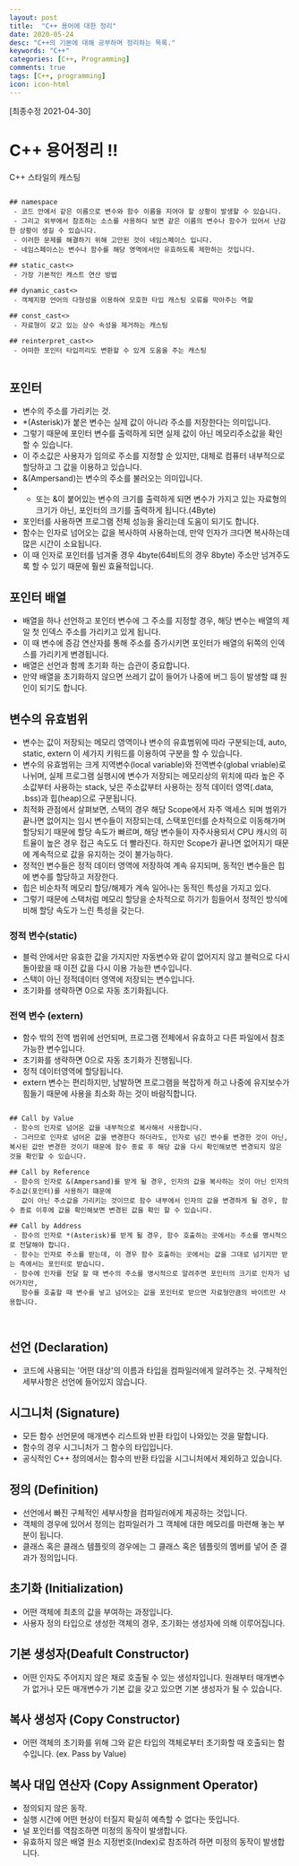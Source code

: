 ```yaml
---
layout: post
title:  "C++ 용어에 대한 정리"
date: 2020-05-24
desc: "C++의 기본에 대해 공부하며 정리하는 목록."
keywords: "C++"
categories: [C++, Programming]
comments: true
tags: [C++, programming]
icon: icon-html
---
```


[최종수정 2021-04-30]

# __C++ 용어정리 !!__
C++ 스타일의 캐스팅
```
  
## namespace
 - 코드 안에서 같은 이름으로 변수와 함수 이름을 지어야 할 상황이 발생할 수 있습니다.
 - 그리고 외부에서 참조하는 소스를 사용하다 보면 같은 이름의 변수나 함수가 있어서 난감한 상황이 생길 수 있습니다.
 - 이러한 문제를 해결하기 위해 고안된 것이 네임스페이스 입니다.
 - 네임스페이스는 변수나 함수를 해당 영역에서만 유효하도록 제한하는 것입니다.
  
## static_cast<>
 - 가장 기본적인 캐스트 연산 방법
  
## dynamic_cast<>
 - 객체지향 언어의 다형성을 이용하여 모호한 타입 캐스팅 오류를 막아주는 역할
  
## const_cast<>
 - 자료형이 갖고 있는 상수 속성을 제거하는 캐스팅
  
## reinterpret_cast<>
 - 어떠한 포인터 타입끼리도 변환할 수 있게 도움을 주는 캐스팅
  
```
  
## 포인터
 - 변수의 주소를 가리키는 것. 
 - *(Asterisk)가 붙은 변수는 실제 값이 아니라 주소를 저장한다는 의미입니다.
 - 그렇기 때문에 포인터 변수를 출력하게 되면 실제 값이 아닌 메모리주소값을 확인 할 수 있습니다.
 - 이 주소값은 사용자가 임의로 주소를 지정할 순 있지만, 대체로 컴퓨터 내부적으로 할당하고 그 값을 이용하고 있습니다.
 - &(Ampersand)는 변수의 주소를 불러오는 의미입니다.
 - * 또는 &이 붙어있는 변수의 크기를 출력하게 되면 변수가 가지고 있는 자료형의 크기가 아닌, 포인터의 크기를 출력하게 됩니다.(4Byte)
 - 포인터를 사용하면 프로그램 전체 성능을 올리는데 도움이 되기도 합니다.
 - 함수는 인자로 넘어오는 값을 복사하여 사용하는데, 만약 인자가 크다면 복사하는데 많은 시간이 소요됩니다.
 - 이 때 인자로 포인터를 넘겨줄 경우 4byte(64비트의 경우 8byte) 주소만 넘겨주도록 할 수 있기 때문에 훨씬 효율적입니다.
  
 ## 포인터 배열
  - 배열을 하나 선언하고 포인터 변수에 그 주소를 지정할 경우, 해당 변수는 배열의 제일 첫 인덱스 주소를 가리키고 있게 됩니다.
  - 이 때 변수에 증감 연산자를 통해 주소를 증가시키면 포인터가 배열의 뒤쪽의 인덱스를 가리키게 변경됩니다.
  - 배열은 선언과 함께 초기화 하는 습관이 중요합니다.
  - 만약 배열을 초기화하지 않으면 쓰레기 값이 들어가 나중에 버그 등이 발생할 떄 원인이 되기도 합니다.
  
## 변수의 유효범위
 - 변수는 값이 저장되는 메모리 영역이나 변수의 유효범위에 따라 구분되는데, auto, static, extern 이 세가지 키워드를 이용하여 구분을 할 수 있습니다.
 - 변수의 유효범위는 크게 지역변수(local variable)와 전역변수(global vriable)로 나뉘며, 실제 프로그램 실행시에 변수가 저장되는 메모리상의 위치에 따라
   높은 주소값부터 사용하는 stack, 낮은 주소값부터 사용하는 정적 데이터 영역(.data, .bss)과 힙(heap)으로 구분됩니다.
 - 최적화 관점에서 살펴보면, 스택의 경우 해당 Scope에서 자주 액세스 되며 범위가 끝나면 없어지는 임시 변수들이 저장되는데, 스택포인터를 순차적으로
   이동해가며 할당되기 때문에 할당 속도가 빠르며, 해당 변수들이 자주사용되서 CPU 캐시의 히트율이 높은 경우 접근 속도도 더 빨라진다. 하지만 Scope가 끝나면
   없어지기 때문에 계속적으로 값을 유지하는 것이 불가능하다. 
 - 정적인 변수들은 정적 데이터 영역에 저장하여 계속 유지되며, 동적인 변수들은 힙에 변수를 할당하고 저장한다. 
 - 힙은 비순차적 메모리 할당/해제가 계속 일어나는 동적인 특성을 가지고 있다.
 - 그렇기 때문에 스택처럼 메모리 할당을 순차적으로 하기가 힘들어서 정적인 방식에 비해 할당 속도가 느린 특성을 갖는다.
  
### 정적 변수(static)
 - 블럭 안에서만 유효한 값을 가지지만 자동변수와 같이 없어지지 않고 블럭으로 다시 돌아왔을 때 이전 값을 다시 이용 가능한 변수입니다.
 - 스택이 아닌 정적데이터 영역에 저장되는 변수입니다.
 - 초기화를 생략하면 0으로 자동 초기화됩니다.
  
### 전역 변수 (extern)
 - 함수 밖의 전역 범위에 선언되며, 프로그램 전체에서 유효하고 다른 파일에서 참조 가능한 변수입니다.
 - 초기화를 생략하면 0으로 자동 초기화가 진행됩니다.
 - 정적 데이터영역에 할당됩니다.
 - extern 변수는 편리하지만, 남발하면 프로그램을 복잡하게 하고 나중에 유지보수가 힘들기 때문에 사용을 최소화 하는 것이 바람직합니다.
  
```
  
## Call by Value
 - 함수의 인자로 넘어온 값을 내부적으로 복사해서 사용합니다.
 - 그러므로 인자로 넘어온 값을 변경한다 하더라도, 인자로 넘긴 변수를 변경한 것이 아닌, 복사된 값만 변경한 것이기 때문에 함수 종료 후 해당 값을 다시 확인해보면 변경되지 않은 것을 확인할 수 있습니다.
  
## Call by Reference
 - 함수의 인자로 &(Ampersand)를 받게 될 경우, 인자의 값을 복사하는 것이 아닌 인자의 주소값(포인터)를 사용하기 떄문에
   값이 아닌 주소값을 가리키는 것이므로 함수 내부에서 인자의 값을 변경하게 될 경우, 함수 종료 이후에 값을 확인해보면 변경된 값을 확인 할 수 있습니다.
  
## Call by Address
 - 함수의 인자로 *(Asterisk)를 받게 될 경우, 함수 호출하는 곳에서는 주소를 명시적으로 전달해야 합니다.
 - 함수는 인자로 주소를 받는데, 이 경우 함수 호출하는 곳에서는 값을 그대로 넘기지만 받는 측에서는 포인터로 받습니다.
 - 함수에 인자를 전달 할 때 변수의 주소를 명시적으로 알려주면 포인터의 크기로 인자가 넘어가지만,
   함수를 호출할 때 변수를 넣고 넘어오는 값을 포인터로 받으면 자료형만큼의 바이트만 사용합니다.

  
```
  
## 선언 (Declaration)
 - 코드에 사용되는 '어떤 대상'의 이름과 타입을 컴파일러에게 알려주는 것. 구체적인 세부사항은 선언에 들어있지 않습니다.
   
## 시그니처 (Signature)
 - 모든 함수 선언문에 매개변수 리스트와 반환 타입이 나와있는 것을 말합니다.
 - 함수의 경우 시그니처가 그 함수의 타입입니다.
 - 공식적인 C++ 정의에서는 함수의 반환 타입을 시그니처에서 제외하고 있습니다.
  
## 정의 (Definition)
 - 선언에서 빠진 구체적인 세부사항을 컴파일러에게 제공하는 것입니다.
 - 객체의 경우에 있어서 정의는 컴파일러가 그 객체에 대한 메모리를 마련해 놓는 부분이 됩니다.
 - 클래스 혹은 클래스 템플릿의 경우에는 그 클래스 혹은 템플릿의 멤버를 넣어 준 결과가 정의입니다.
  
## 초기화 (Initialization)
 - 어떤 객체에 최초의 값을 부여하는 과정입니다.
 - 사용자 정의 타입으로 생성한 객체의 경우, 초기화는 생성자에 의해 이루어집니다.
  
## 기본 생성자(Deafult Constructor)
 - 어떤 인자도 주어지지 않은 채로 호출될 수 있는 생성자입니다. 원래부터 매개변수가 없거나 모든 매개변수가 기본 값을 갖고 있으면 기본 생성자가 될 수 있습니다.
  
## 복사 생성자 (Copy Constructor)
 - 어떤 객체의 초기화를 위해 그와 같은 타입의 객체로부터 초기화할 때 호출되는 함수입니다. (ex. Pass by Value)
  
## 복사 대입 연산자 (Copy Assignment Operator)
 - 정의되지 않은 동작.
 - 실행 시간에 어떤 현상이 터질지 확실히 예측할 수 없다는 뜻입니다.
 - 널 포인터를 역참조하면 미정의 동작이 발생합니다.
 - 유효하지 않은 배열 원소 지정번호(Index)로 참조하려 하면 미정의 동작이 발생합니다.